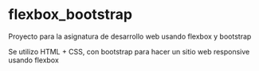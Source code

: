 # flexbox_bootstrap
Proyecto para la asignatura de desarrollo web usando flexbox y bootstrap

Se utilizo HTML + CSS, con bootstrap para hacer un sitio web responsive usando flexbox

